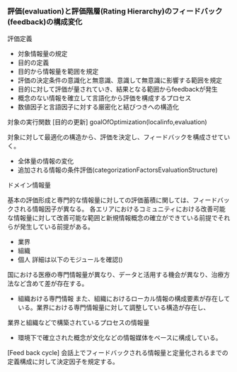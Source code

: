 ### 評価(evaluation)と評価階層(Rating Hierarchy)のフィードバック(feedback)の構成変化

評価定義
- 対象情報量の規定
- 目的の定義
- 目的から情報量を範囲を規定
- 評価の決定条件の意識化と無意識、意識して無意識に影響する範囲を規定
- 目的に対して評価が量されていき、結果となる範囲からfeedbackが発生
- 概念のない情報を確立して言語化から評価を構成するプロセス
- 数値因子と言語因子に対する厳密化と結びつきへの構造化

対象の実行関数
[目的の更新]
goalOfOptimization(localinfo,evaluation)

対象に対して最適化の構造から、評価を決定し、フィードバックを構成させていく。
- 全体量の情報の変化
- 追加される情報の条件評価(categorizationFactorsEvaluationStructure)


ドメイン情報量

基本の評価形成と専門的な情報量に対しての評価蓄積に関しては、フィードバックされる情報因子が異なる。
各エリアにおけるコミュニティにおける改善可能な情報量に対して改善可能な範囲と新規情報概念の確立ができている前提でそれらが発生している前提がある。
- 業界
- 組織
- 個人
詳細は以下のモジュールを確認()

国における医療の専門情報量が異なり、データと活用する機会が異なり、治療方法など含めて差が存在する。

- 組織おける専門情報
また、組織におけるローカル情報の構成要素が存在している。業界における専門情報量に対して調整している構造が存在し、

業界と組織などで構築されているプロセスの情報量
- 環境下で確立された概念が文化などの情報媒体をベースに構成している。

[Feed back cycle]
会話上でフィードバックされる情報量と定量化されるまでの定義構成に対して決定因子を規定する。
